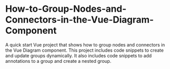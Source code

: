 # How-to-Group-Nodes-and-Connectors-in-the-Vue-Diagram-Component
A quick start Vue project that shows how to group nodes and connectors in the Vue Diagram component. This project includes code snippets to create and update groups dynamically. It also includes code snippets to add annotations to a group and create a nested group.
